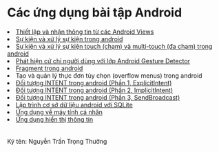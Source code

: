 <h1>Các ứng dụng bài tập Android</h1>

<li><a href="https://github.com/thuongnguyen55/OneActivity">Thiết lập và nhận thông tin từ các Android Views</a></li>
<li><a href="https://github.com/thuongnguyen55/BaiMot">Sự kiện và xử lý sự kiện trong android</a></li>
<li><a href="https://github.com/thuongnguyen55/MotionEvent">Sự kiện và xử lý sự kiện touch (chạm) và multi-touch (đa chạm) trong android</a></li>
<li><a href="https://github.com/thuongnguyen55/CommonGesturesActivity">Phát hiện cử chỉ người dùng với lớp Android Gesture Detector</a></li>
<li><a href="https://github.com/thuongnguyen55/FragmentExample">Fragment trong android</a></li>
<li><a>Tạo và quản lý thực đơn tùy chọn (overflow menus) trong android</a></li>
<li><a href="https://github.com/thuongnguyen55/ExplicitIntent">Đối tượng INTENT trong android (Phần 1, ExplicitIntent)</a></li>
<li><a href="https://github.com/thuongnguyen55/ImplicitIntent">Đối tượng INTENT trong android (Phần 2, ImplicitIntent)</a></li>
<li><a href="https://github.com/thuongnguyen55/SendBroadcast">Đối tượng INTENT trong android (Phần 3, SendBroadcast)</a></li>
<li><a href="https://github.com/thuongnguyen55/SQLiteDemoApplication">Lập trình cơ sở dữ liệu android với SQLite</a></li>
<li><a href="https://github.com/thuongnguyen55/Caculator">Ứng dụng về máy tính cá nhân</a></li>
<li><a href="https://github.com/thuongnguyen55/FromThongtin">Ứng dụng hiển thị thông tin</a></li>
<br />
<br />
<a>Ký tên: Nguyễn Trần Trọng Thưởng</a>
